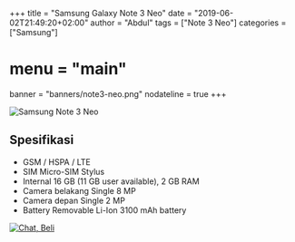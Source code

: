 +++
title = "Samsung Galaxy Note 3 Neo"
date = "2019-06-02T21:49:20+02:00"
author = "Abdul"
tags = ["Note 3 Neo"]
categories = ["Samsung"]
# menu = "main"
banner = "banners/note3-neo.png"
nodateline = true
+++

![Samsung Note 3 Neo](/banners/note3-neo.png")
## Spesifikasi

* GSM / HSPA / LTE
* SIM   Micro-SIM
        Stylus
* Internal  16 GB (11 GB user available), 2 GB RAM
* Camera belakang   Single  8 MP
* Camera depan  Single  2 MP
* Battery   Removable Li-Ion 3100 mAh battery

[![Chat, Beli](/order.png)](https://api.whatsapp.com/send?phone=6282339144758&text=Mas%20saya%20ingin%20order%20apakah%20bisa?
)
   